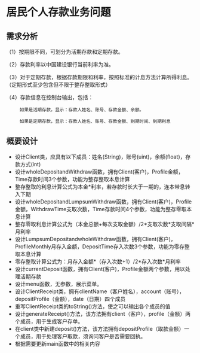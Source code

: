 # 居民个人存款业务问题
## 需求分析
（1）按期限不同，可划分为活期存款和定期存款。

（2）存款利率以中国建设银行当前利率为准。

（3）对于定期存款，根据存款期限和利率，按照标准的计息方法计算所得利息。（定期形式至少包含但不限于整存整取形式）

（4）存款信息在控制台输出，包括：

         如果是活期存款，显示：存款人姓名、账号、存款金额、余额。

         如果是定期存款，显示：存款人姓名、账号、存款金额、到期时间、到期利息

## 概要设计
- 设计Client类，应具有以下成员：姓名(String)，账号(uint)，余额(float)，存款方式(int)
- 设计wholeDepositandWithdraw函数，拥有Client(客户)，Profile金额，Time存款时间3个参数，功能为整存整取本息计算
- 整存整取的利息计算公式为本金*利率，若存款时长大于一期的，连本带息转入下期
- 设计wholeDepositandLumpsumWithdraw函数，拥有Client(客户)，Profile金额，WithdrawTime支取次数，Time存款时间4个参数，功能为整存零取本息计算
- 整存零取利息计算公式为（本金总额+每次支取金额）/2\*支取次数\*支取间隔\*月利率
- 设计LumpsumDepositandwholeWithdraw函数，拥有Client(客户)，ProfileMonthly月存入金额，DepositTime存入次数3个参数，功能为零存整取本息计算
- 零存整取计算公式为：月存入金额*（存入次数+1）/2\*存入次数\*月利率
- 设计currentDeposit函数，拥有Client(客户)，Profile金额两个参数，用以处理活期存款
- 设计menu函数，无参数，展示菜单。
- 设计ClientReceipt类，拥有clientName（客户姓名），account（账号），depositProfile（金额），date（日期）四个成员
- 重写ClientReceipt类的toString()方法，使之可以输出各个成员的值
- 设计generateReceipt()方法，该方法拥有client（客户），profile（金额）两个成员，用于生成客户存单。
- 在client类中新建deposit()方法，该方法拥有depositProfile（取款金额）一个成员，用于处理客户取款，须询问客户是否需要回执。
- 根据需要更新main函数中的相关内容


